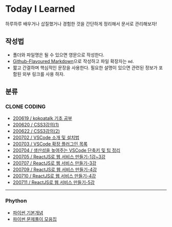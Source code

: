 # Today I Learned

하루하루 배우거나 삽질했거나 경험한 것을 간단하게 정리해서 문서로 관리해보자!

## 작성법

- 폴더와 파일명은 될 수 있으면 영문으로 작성한다.
- [Github-Flavoured Markdown](https://guides.github.com/features/mastering-markdown/)으로 작성하고 파일 확장자는 `md`.
- 짧고 간결하며 핵심적인 문장을 사용한다. 필요한 설명이 있으면 관련된 정보가 포함된 외부 링크를 사용 하자.

## 분류

### CLONE CODING

- [200619 / kokoatalk 기초 공부](https://github.com/kjhabc2002/TIL/blob/master/CLONE_CODING/20200619.md)
- [200620 / CSS3강의(1)](https://github.com/kjhabc2002/TIL/blob/master/CLONE_CODING/20200620.md)
- [200622 / CSS3강의(2)](https://github.com/kjhabc2002/TIL/blob/master/CLONE_CODING/20200622.md)
- [200702 / VSCode 소개 및 설치법](https://github.com/kjhabc2002/TIL/blob/master/CLONE_CODING/20200702.md)
- [200703 / VSCode 확장 플러그인 목록](https://github.com/kjhabc2002/TIL/blob/master/CLONE_CODING/20200703.md)
- [200704 / 생산성을 높여주는 VSCode 단축키 및 팁 정리](https://github.com/kjhabc2002/TIL/blob/master/CLONE_CODING/20200704.md)
- [200705 / ReactJS로 웹 서비스 만들기-1강~3강](https://github.com/kjhabc2002/TIL/blob/master/CLONE_CODING/20200705.md)
- [200707 / ReactJS로 웹 서비스 만들기-3강](https://github.com/kjhabc2002/TIL/blob/master/CLONE_CODING/20200707.md)
- [200709 / ReactJS로 웹 서비스 만들기-4강](https://github.com/kjhabc2002/TIL/blob/master/CLONE_CODING/20200709.md)
- [200710 / ReactJS로 웹 서비스 만들기-4강](https://github.com/kjhabc2002/TIL/blob/master/CLONE_CODING/20200710.md)
- [200711 / ReactJS로 웹 서비스 만들기-5강](https://github.com/kjhabc2002/TIL/blob/master/CLONE_CODING/20200711.md)

---

### Phython

- [파이썬 기본개념](https://github.com/kjhabc2002/TIL/blob/master/Phython/phythonmemo.md)
- [파이썬 문제풀이 모음집](https://github.com/kjhabc2002/TIL/blob/master/Phython/phythonexam.md)